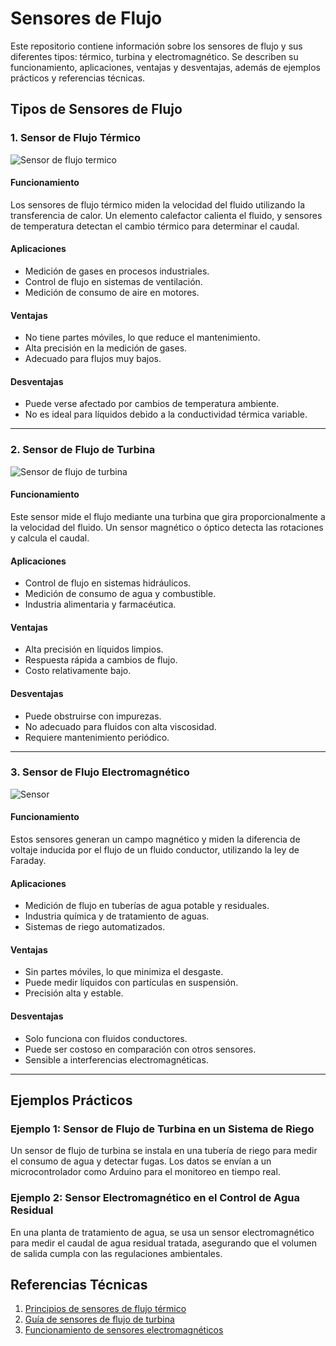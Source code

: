 # Sensores de Flujo

Este repositorio contiene información sobre los sensores de flujo y sus diferentes tipos: térmico, turbina y electromagnético. Se describen su funcionamiento, aplicaciones, ventajas y desventajas, además de ejemplos prácticos y referencias técnicas.

## Tipos de Sensores de Flujo

### 1. Sensor de Flujo Térmico
![Sensor de flujo termico](https://www.pce-iberica.es/medidor-detalles-tecnicos/images/sensor-flujo-ss-20-200-500.jpg)
#### **Funcionamiento**
Los sensores de flujo térmico miden la velocidad del fluido utilizando la transferencia de calor. Un elemento calefactor calienta el fluido, y sensores de temperatura detectan el cambio térmico para determinar el caudal.

#### **Aplicaciones**
- Medición de gases en procesos industriales.
- Control de flujo en sistemas de ventilación.
- Medición de consumo de aire en motores.

#### **Ventajas**
- No tiene partes móviles, lo que reduce el mantenimiento.
- Alta precisión en la medición de gases.
- Adecuado para flujos muy bajos.

#### **Desventajas**
- Puede verse afectado por cambios de temperatura ambiente.
- No es ideal para líquidos debido a la conductividad térmica variable.

---

### 2. Sensor de Flujo de Turbina
![Sensor de flujo de turbina](https://proconsamexico.com/wp-content/uploads/Medidor-de-flujo-tipo-turbina-para-gasolina-modelo-HDF-WL.jpg)
#### **Funcionamiento**
Este sensor mide el flujo mediante una turbina que gira proporcionalmente a la velocidad del fluido. Un sensor magnético o óptico detecta las rotaciones y calcula el caudal.

#### **Aplicaciones**
- Control de flujo en sistemas hidráulicos.
- Medición de consumo de agua y combustible.
- Industria alimentaria y farmacéutica.

#### **Ventajas**
- Alta precisión en líquidos limpios.
- Respuesta rápida a cambios de flujo.
- Costo relativamente bajo.

#### **Desventajas**
- Puede obstruirse con impurezas.
- No adecuado para fluidos con alta viscosidad.
- Requiere mantenimiento periódico.

---

### 3. Sensor de Flujo Electromagnético
![Sensor](https://0grados.com.mx/admin/wp-content/uploads/2020/03/A0CG0005416.jpg)
#### **Funcionamiento**
Estos sensores generan un campo magnético y miden la diferencia de voltaje inducida por el flujo de un fluido conductor, utilizando la ley de Faraday.

#### **Aplicaciones**
- Medición de flujo en tuberías de agua potable y residuales.
- Industria química y de tratamiento de aguas.
- Sistemas de riego automatizados.

#### **Ventajas**
- Sin partes móviles, lo que minimiza el desgaste.
- Puede medir líquidos con partículas en suspensión.
- Precisión alta y estable.

#### **Desventajas**
- Solo funciona con fluidos conductores.
- Puede ser costoso en comparación con otros sensores.
- Sensible a interferencias electromagnéticas.

---

## Ejemplos Prácticos

### **Ejemplo 1: Sensor de Flujo de Turbina en un Sistema de Riego**
Un sensor de flujo de turbina se instala en una tubería de riego para medir el consumo de agua y detectar fugas. Los datos se envían a un microcontrolador como Arduino para el monitoreo en tiempo real.

### **Ejemplo 2: Sensor Electromagnético en el Control de Agua Residual**
En una planta de tratamiento de agua, se usa un sensor electromagnético para medir el caudal de agua residual tratada, asegurando que el volumen de salida cumpla con las regulaciones ambientales.

## Referencias Técnicas

1. [Principios de sensores de flujo térmico](https://www.omega.com/prodinfo/thermalmassflowmeters.html)
2. [Guía de sensores de flujo de turbina](https://www.instrumentationtools.com/turbine-flow-meter/)
3. [Funcionamiento de sensores electromagnéticos](https://www.krohne.com/en/products/flow-measurement/electromagnetic-flow-meters)
